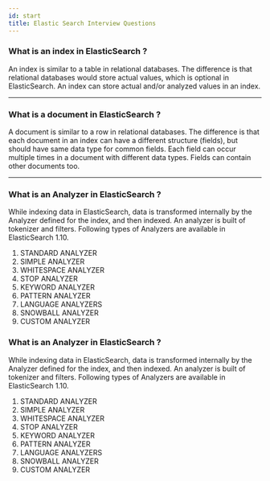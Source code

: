 ```yaml
---
id: start
title: Elastic Search Interview Questions
---
```


### What is an index in ElasticSearch ? 
An index is similar to a table in relational databases. The difference is that relational databases would store actual values, which is optional in ElasticSearch. An index can store actual and/or analyzed values in an index.

---

### What is a document in ElasticSearch ? 
A document is similar to a row in relational databases. The difference is that each document in an index can have a different structure (fields), but should have same data type for common fields.
Each field can occur multiple times in a document with different data types. Fields can contain other documents too.

---

### What is an Analyzer in ElasticSearch ?
While indexing data in ElasticSearch, data is transformed internally by the Analyzer defined for the index, and then indexed. An analyzer is built of tokenizer and filters. Following types of Analyzers are available in ElasticSearch 1.10.
1. STANDARD ANALYZER
2. SIMPLE ANALYZER
3. WHITESPACE ANALYZER
4. STOP ANALYZER
5. KEYWORD ANALYZER
6. PATTERN ANALYZER
7. LANGUAGE ANALYZERS
8. SNOWBALL ANALYZER
9. CUSTOM ANALYZER


### What is an Analyzer in ElasticSearch ?
While indexing data in ElasticSearch, data is transformed internally by the Analyzer defined for the index, and then indexed. An analyzer is built of tokenizer and filters. Following types of Analyzers are available in ElasticSearch 1.10.
1. STANDARD ANALYZER
2. SIMPLE ANALYZER
3. WHITESPACE ANALYZER
4. STOP ANALYZER
5. KEYWORD ANALYZER
6. PATTERN ANALYZER
7. LANGUAGE ANALYZERS
8. SNOWBALL ANALYZER
9. CUSTOM ANALYZER
